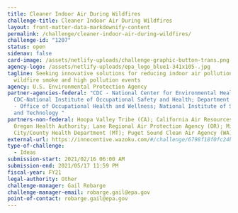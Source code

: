 ```yaml
---
title: Cleaner Indoor Air During Wildfires
challenge-title: Cleaner Indoor Air During Wildfires
layout: front-matter-data-markdownify-content
permalink: /challenge/cleaner-indoor-air-during-wildfires/
challenge-id: "1207"
status: open
sidenav: false
card-image: /assets/netlify-uploads/challenge-graphic-button-trans.png
agency-logo: /assets/netlify-uploads/epa_logo_blue1-341x105-.jpg
tagline: Seeking innovative solutions for reducing indoor air pollution due to
  wildfire smoke and high pollution events
agency: U.S. Environmental Protection Agency
partner-agencies-federal: "CDC - National Center for Environmental Health;
  CDC-National Institute of Occupational Safety and Health; Department of State
  - Office of Occupational Health and Wellness; National Institute of Standards
  and Technology "
partners-non-federal: Hoopa Valley Tribe (CA); California Air Resources Board;
  Oregon Health Authority; Lane Regional Air Protection Agency (OR); Missoula
  City/County Health Department (MT); Puget Sound Clean Air Agency (WA)
external-url: https://innocentive.wazoku.com/#/challenge/6798f18f0fc24bdfb2ada12e7cec946c
type-of-challenge:
  - Ideas
submission-start: 2021/02/16 06:00 AM
submission-end: 2021/05/17 11:59 PM
fiscal-year: FY21
legal-authority: Other
challenge-manager: Gail Robarge
challenge-manager-email: robarge.gail@epa.gov
point-of-contact: robarge.gail@epa.gov
---
```

